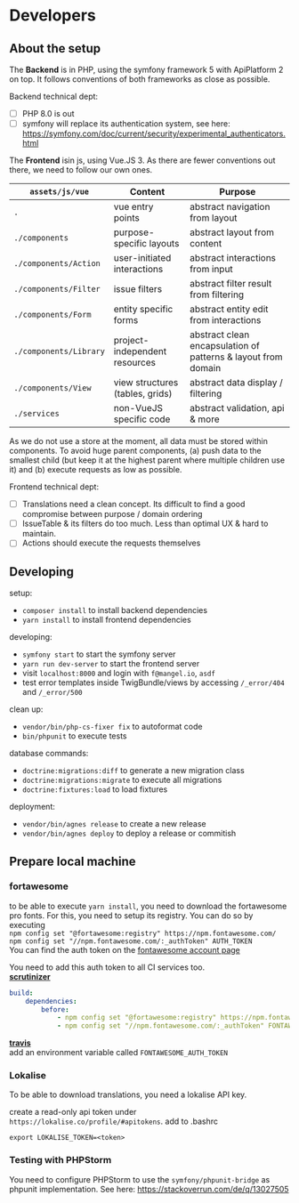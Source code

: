 # Developers

## About the setup

The **Backend** is in PHP, using the symfony framework 5 with ApiPlatform 2 on top. It follows conventions of both frameworks as close as possible.

Backend technical dept:
- [ ] PHP 8.0 is out
- [ ] symfony will replace its authentication system, see here: https://symfony.com/doc/current/security/experimental_authenticators.html

The **Frontend** isin js, using Vue.JS 3. As there are fewer conventions out there, we need to follow our own ones.

| `assets/js/vue` | Content | Purpose |
| --- | --- | --- |
| `.` | vue entry points | abstract navigation from layout |
| `./components` | purpose-specific layouts | abstract layout from content |
| `./components/Action` | user-initiated interactions | abstract interactions from input |
| `./components/Filter` | issue filters | abstract filter result from filtering |
| `./components/Form` | entity specific forms | abstract entity edit from interactions |
| `./components/Library` | project-independent resources | abstract clean encapsulation of patterns & layout from domain |
| `./components/View` | view structures (tables, grids) | abstract data display / filtering |
| `./services` | non-VueJS specific code | abstract validation, api & more |

As we do not use a store at the moment, all data must be stored within components. To avoid huge parent components, (a) push data to the smallest child (but keep it at the highest parent where multiple children use it) and (b) execute requests as low as possible.

Frontend technical dept:
- [ ] Translations need a clean concept. Its difficult to find a good compromise between purpose / domain ordering
- [ ] IssueTable & its filters do too much. Less than optimal UX & hard to maintain.
- [ ] Actions should execute the requests themselves

## Developing

setup:
- `composer install` to install backend dependencies  
- `yarn install` to install frontend dependencies  

developing:
- `symfony start` to start the symfony server  
- `yarn run dev-server` to start the frontend server
- visit `localhost:8000` and login with `f@mangel.io`, `asdf`  
- test error templates inside TwigBundle/views by accessing `/_error/404` and `/_error/500`

clean up:
- `vendor/bin/php-cs-fixer fix` to autoformat code
- `bin/phpunit` to execute tests

database commands:
- `doctrine:migrations:diff` to generate a new migration class  
- `doctrine:migrations:migrate` to execute all migrations  
- `doctrine:fixtures:load` to load fixtures

deployment:
- `vendor/bin/agnes release` to create a new release
- `vendor/bin/agnes deploy` to deploy a release or commitish  

## Prepare local machine

### fortawesome

to be able to execute `yarn install`, you need to download the fortawesome pro fonts. 
For this, you need to setup its registry. You can do so by executing  
`npm config set "@fortawesome:registry" https://npm.fontawesome.com/`  
`npm config set "//npm.fontawesome.com/:_authToken" AUTH_TOKEN`  
You can find the auth token on the [fontawesome account page](https://fontawesome.com/account)

You need to add this auth token to all CI services too.  
[**scrutinizer**](https://scrutinizer-ci.com/g/mangelio/app/settings/build-config)
```yaml
build:
    dependencies:
        before:
            - npm config set "@fortawesome:registry" https://npm.fontawesome.com/
            - npm config set "//npm.fontawesome.com/:_authToken" FONTAWESOME_AUTH_TOKEN
```
[**travis**](https://travis-ci.org/mangelio/app/settings)  
add an environment variable called `FONTAWESOME_AUTH_TOKEN`

### Lokalise

To be able to download translations, you need a lokalise API key.

create a read-only api token under `https://lokalise.co/profile/#apitokens`.
add to .bashrc
```
export LOKALISE_TOKEN=<token>
```

### Testing with PHPStorm

You need to configure PHPStorm to use the `symfony/phpunit-bridge` as phpunit implementation. See here: https://stackoverrun.com/de/q/13027505
